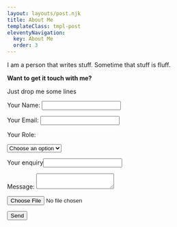 ```yaml
---
layout: layouts/post.njk
title: About Me
templateClass: tmpl-post
eleventyNavigation:
  key: About Me
  order: 3
---
```


<p>I am a person that writes stuff. Sometime that stuff is fluff.</p>
<strong>Want to get it <span class="grab">touch</span> with me?</strong>
<p>Just drop me some lines</p>
<form name="contact" method="POST" data-netlify="true">
  <p>
    <label>Your Name: <input type="text" name="name" /></label>   
  </p>
  <p>
    <label>Your Email: <input type="email" name="email" /></label>
  </p>
  <p>
    <label>Your Role: <div class="select"><select name="role[]" id="slct">
      <option selected disabled>Choose an option</option>
      <option value="follower">Follower</option>
      <option value="leader">Leader</option>
      <option value="folder">Folder</option>
    </select>
   </label>
  </div>
  </p>
  <p class="vh">
    <label>Your enquiry<input name="bot-field" /></label>
  </p>
  <p>
    <label>Message: <textarea name="message"></textarea></label>
  </p>
  <input type="file"></input>
  <p>
    <button type="submit">Send</button>
  </p>
</form>

